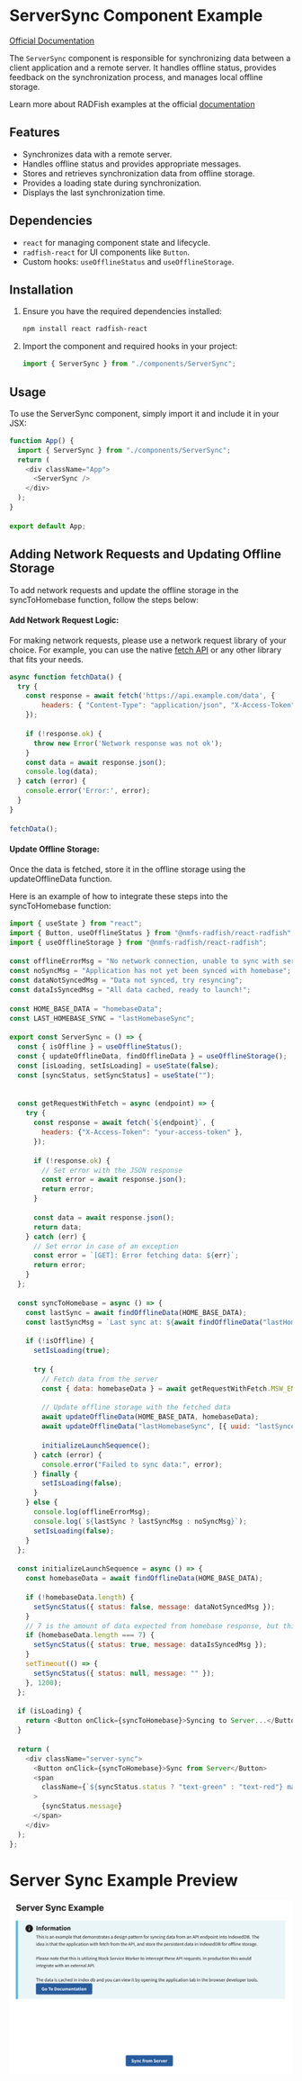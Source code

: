 # ServerSync Component Example

[Official Documentation](https://nmfs-radfish.github.io/radfish/)

The `ServerSync` component is responsible for synchronizing data between a client application and a remote server. It handles offline status, provides feedback on the synchronization process, and manages local offline storage.

Learn more about RADFish examples at the official [documentation](https://nmfs-radfish.github.io/radfish/developer-documentation/examples-and-templates#examples)

## Features

- Synchronizes data with a remote server.
- Handles offline status and provides appropriate messages.
- Stores and retrieves synchronization data from offline storage.
- Provides a loading state during synchronization.
- Displays the last synchronization time.

## Dependencies

- `react` for managing component state and lifecycle.
- `radfish-react` for UI components like `Button`.
- Custom hooks: `useOfflineStatus` and `useOfflineStorage`.

## Installation

1. Ensure you have the required dependencies installed:

   ```bash
   npm install react radfish-react
   ```

2. Import the component and required hooks in your project:

   ```javascript
   import { ServerSync } from "./components/ServerSync";
   ```

## Usage

To use the ServerSync component, simply import it and include it in your JSX:

```javascript
function App() {
  import { ServerSync } from "./components/ServerSync";
  return (
    <div className="App">
      <ServerSync />
    </div>
  );
}

export default App;
```

## Adding Network Requests and Updating Offline Storage

To add network requests and update the offline storage in the syncToHomebase function, follow the steps below:

#### Add Network Request Logic:
 
For making network requests, please use a network request library of your choice. For example, you can use the native [fetch API](https://developer.mozilla.org/en-US/docs/Web/API/Fetch_API) or any other library that fits your needs.

```javascript
async function fetchData() {
  try {
    const response = await fetch('https://api.example.com/data', {
        headers: { "Content-Type": "application/json", "X-Access-Token": "your-access-token" },
    });

    if (!response.ok) {
      throw new Error('Network response was not ok');
    }
    const data = await response.json();
    console.log(data);
  } catch (error) {
    console.error('Error:', error);
  }
}

fetchData();
```


#### Update Offline Storage:

Once the data is fetched, store it in the offline storage using the updateOfflineData function.

Here is an example of how to integrate these steps into the syncToHomebase function:

```javascript
import { useState } from "react";
import { Button, useOfflineStatus } from "@nmfs-radfish/react-radfish";
import { useOfflineStorage } from "@nmfs-radfish/react-radfish";

const offlineErrorMsg = "No network connection, unable to sync with server";
const noSyncMsg = "Application has not yet been synced with homebase";
const dataNotSyncedMsg = "Data not synced, try resyncing";
const dataIsSyncedMsg = "All data cached, ready to launch!";

const HOME_BASE_DATA = "homebaseData";
const LAST_HOMEBASE_SYNC = "lastHomebaseSync";

export const ServerSync = () => {
  const { isOffline } = useOfflineStatus();
  const { updateOfflineData, findOfflineData } = useOfflineStorage();
  const [isLoading, setIsLoading] = useState(false);
  const [syncStatus, setSyncStatus] = useState("");


  const getRequestWithFetch = async (endpoint) => {
    try {
      const response = await fetch(`${endpoint}`, {
        headers: {"X-Access-Token": "your-access-token" },
      });

      if (!response.ok) {
        // Set error with the JSON response
        const error = await response.json();
        return error;
      }

      const data = await response.json();
      return data;
    } catch (err) {
      // Set error in case of an exception
      const error = `[GET]: Error fetching data: ${err}`;
      return error;
    }
  };

  const syncToHomebase = async () => {
    const lastSync = await findOfflineData(HOME_BASE_DATA);
    const lastSyncMsg = `Last sync at: ${await findOfflineData("lastHomebaseSync")}`;

    if (!isOffline) {
      setIsLoading(true);

      try {
        // Fetch data from the server
        const { data: homebaseData } = await getRequestWithFetch.MSW_ENDPOINT.HOMEBASE);

        // Update offline storage with the fetched data
        await updateOfflineData(HOME_BASE_DATA, homebaseData);
        await updateOfflineData("lastHomebaseSync", [{ uuid: "lastSynced", time: Date.now() }]);

        initializeLaunchSequence();
      } catch (error) {
        console.error("Failed to sync data:", error);
      } finally {
        setIsLoading(false);
      }
    } else {
      console.log(offlineErrorMsg);
      console.log(`${lastSync ? lastSyncMsg : noSyncMsg}`);
      setIsLoading(false);
    }
  };

  const initializeLaunchSequence = async () => {
    const homebaseData = await findOfflineData(HOME_BASE_DATA);

    if (!homebaseData.length) {
      setSyncStatus({ status: false, message: dataNotSyncedMsg });
    }
    // 7 is the amount of data expected from homebase response, but this can be any check
    if (homebaseData.length === 7) {
      setSyncStatus({ status: true, message: dataIsSyncedMsg });
    }
    setTimeout(() => {
      setSyncStatus({ status: null, message: "" });
    }, 1200);
  };

  if (isLoading) {
    return <Button onClick={syncToHomebase}>Syncing to Server...</Button>;
  }

  return (
    <div className="server-sync">
      <Button onClick={syncToHomebase}>Sync from Server</Button>
      <span
        className={`${syncStatus.status ? "text-green" : "text-red"} margin-left-2 margin-top-2`}
      >
        {syncStatus.message}
      </span>
    </div>
  );
};
```

# Server Sync Example Preview
![Server Sync](./src/assets/server-sync.png)